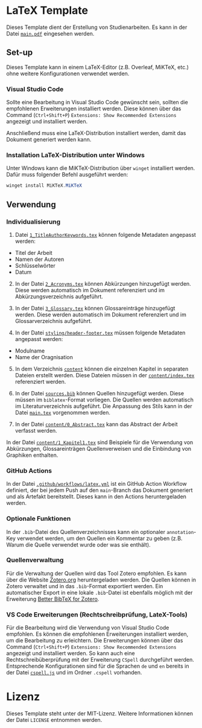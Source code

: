 # LaTeX Template
Dieses Template dient der Erstellung von Studienarbeiten. Es kann in der Datei [`main.pdf`](./main.pdf) eingesehen werden.

## Set-up

Dieses Template kann in einem LaTeX-Editor (z.B. Overleaf, MiKTeX, etc.) ohne weitere Konfigurationen verwendet werden.

### Visual Studio Code

Sollte eine Bearbeitung in Visual Studio Code gewünscht sein, sollten die empfohlenen Erweiterungen installiert werden. Diese können über das Command (`Ctrl+Shift+P`) `Extensions: Show Recommended Extensions` angezeigt und installiert werden.

Anschließend muss eine LaTeX-Distribution installiert werden, damit das Dokument generiert werden kann.

### Installation LaTeX-Distribution unter Windows

Unter Windows kann die MiKTeX-Distribution über `winget` installiert werden. Dafür muss folgender Befehl ausgeführt werden:

```PowerShell
winget install MiKTeX.MiKTeX
```


## Verwendung

### Individualisierung

1. Datei [`1_TitleAuthorKeywords.tex`](1_TitleAutorKeywords.tex) können folgende Metadaten angepasst werden:
- Titel der Arbeit
- Namen der Autoren
- Schlüsselwörter
- Datum

2. In der Datei [`2_Acronyms.tex`](2_Acronyms.tex) können Abkürzungen hinzugefügt werden. Diese werden automatisch im Dokument referenziert und im Abkürzungsverzeichnis aufgeführt.

3. In der Datei [`3_Glossary.tex`](3_Glossary.tex) können Glossareinträge hinzugefügt werden. Diese werden automatisch im Dokument referenziert und im Glossarverzeichnis aufgeführt.

4. In der Datei [`styling/header-footer.tex`](styling/header-footer.tex) müssen folgende Metadaten angepasst werden:

- Modulname
- Name der Oragnisation

5. In dem Verzeichnis [`content`](content) können die einzelnen Kapitel in separaten Dateien erstellt werden. Diese Dateien müssen in der [`content/index.tex`](content/index.tex) referenziert werden.

6. In der Datei [`sources.bib`](sources.bib) können Quellen hinzugefügt werden. Diese müssen im `biblatex`-Format vorliegen. Die Quellen werden automatisch im Literaturverzeichnis aufgeführt. Die Anpassung des Stils kann in der Datei [`main.tex`](main.tex) vorgenommen werden.

7. In der Datei [`content/0_Abstract.tex`](content/0_Abstract.tex) kann das Abstract der Arbeit verfasst werden.

In der Datei [`content/1_Kapitel1.tex`](content/1_Kapitel1.tex) sind Beispiele für die Verwendung von Abkürzungen, Glossareinträgen Quellenverweisen und die Einbindung von Graphiken enthalten.

### GitHub Actions
In der Datei [`.github/workflows/latex.yml`](.github/workflows/latex.yml) ist ein GitHub Action Workflow definiert, der bei jedem Push auf den `main`-Branch das Dokument generiert und als Artefakt bereitstellt. Dieses kann in den Actions heruntergeladen werden.

### Optionale Funktionen

In der `.bib`-Datei des Quellenverzeichnisses kann ein optionaler `annotation`-Key verwendet werden, um den Quellen ein Kommentar zu geben (z.B. Warum die Quelle verwendet wurde oder was sie enthält).

### Quellenverwaltung
Für die Verwaltung der Quellen wird das Tool Zotero empfohlen. Es kann über die Website [Zotero.org](https://www.zotero.org/) heruntergeladen werden. Die Quellen können in Zotero verwaltet und in das `.bib`-Format exportiert werden. Ein automatischer Export in eine lokale `.bib`-Datei ist ebenfalls möglich mit der Erweiterung [Better BibTeX for Zotero](https://retorque.re/zotero-better-bibtex/).

### VS Code Erweiterungen (Rechtschreibprüfung, LateX-Tools)
Für die Bearbeitung wird die Verwendung von Visual Studio Code empfohlen. Es können die empfohlenen Erweiterungen installiert werden, um die Bearbeitung zu erleichtern. Die Erweiterungen können über das Command (`Ctrl+Shift+P`) `Extensions: Show Recommended Extensions` angezeigt und installiert werden. So kann auch eine Rechtschreibüberprüfung mit der Erweiterung `CSpell` durchgeführt werden. Entsprechende Konfigurationen sind für die Sprachen `de` und `en` bereits in der Datei [`cspell.js`](cspell.json) und im Ordner `.cspell` vorhanden.
# Lizenz
Dieses Template steht unter der MIT-Lizenz. Weitere Informationen können der Datei `LICENSE` entnommen werden.
